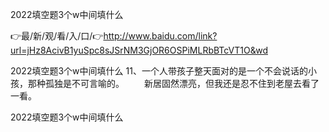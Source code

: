 2022填空题3个w中间填什么

👉最/新/观/看/入/口/👉http://www.baidu.com/link?url=jHz8AcivB1yuSpc8sJSrNM3GjOR6OSPiMLRbBTcVT1O&wd

2022填空题3个w中间填什么	11、一个人带孩子整天面对的是一个不会说话的小孩，那种孤独是不可言喻的。
　　新居固然漂亮，但我还是忍不住到老屋去看了一看。


2022填空题3个w中间填什么
